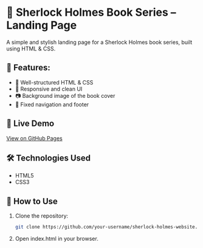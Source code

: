 # 🔎 Sherlock Holmes Book Series – Landing Page

A simple and stylish landing page for a Sherlock Holmes book series, built using HTML & CSS.

## 📌 Features:
- 📖 Well-structured HTML & CSS
- 🎨 Responsive and clean UI
- 📷 Background image of the book cover
- 📌 Fixed navigation and footer

## 🚀 Live Demo
[View on GitHub Pages](https://Shivam-Krishna24.github.io/sherlock-holmes-website/)

## 🛠 Technologies Used
- HTML5
- CSS3

## 📂 How to Use
1. Clone the repository:
   ```sh
   git clone https://github.com/your-username/sherlock-holmes-website.git
2. Open index.html in your browser.
